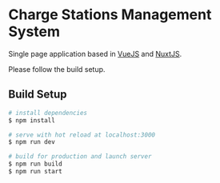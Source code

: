 # Charge Stations Management System

Single page application based in [VueJS](https://vuejs.org/) and [NuxtJS](https://nuxtjs.org/).

Please follow the build setup.

## Build Setup

```bash
# install dependencies
$ npm install

# serve with hot reload at localhost:3000
$ npm run dev

# build for production and launch server
$ npm run build
$ npm run start
```

